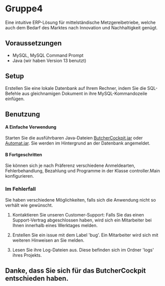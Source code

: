 # Gruppe4
Eine intuitive ERP-Lösung für mittelständische Metzgereibetriebe, welche auch dem Bedarf des Marktes nach Innovation und Nachhaltigkeit genügt.

## Voraussetzungen
- MySQL, MySQL Command Prompt 
- Java (wir haben Version 13 benutzt)

## Setup
Erstellen Sie eine lokale Datenbank auf Ihrem Rechner, indem Sie die SQL-Befehle aus gleichnamigen Dokument in ihre MySQL-Kommandozeile einfügen.

## Benutzung

#### A Einfache Verwendung
Starten Sie die ausführbaren Java-Dateien [ButcherCockpit.jar](https://github.com/LisaRebecca/Gruppe4/blob/master/ButcherCockpitMaven/target/ButcherCockpit.jar) oder [Automat.jar](https://github.com/LisaRebecca/Gruppe4/blob/master/ButcherCockpitMaven/target/ButcherAutomat.jar).
Sie werden im Hintergrund an der Datenbank angemeldet.

#### B Fortgeschritten
Sie können sich je nach Präferenz verschiedene Anmeldearten, Fehlerbehandlung, Bezahlung und Programme in der Klasse controller.Main konfigurieren.

### Im Fehlerfall
Sie haben verschiedene Möglichkeiten, falls sich die Anwendung nicht so verhält wie gewünscht.

1. Kontaktieren Sie unseren Customer-Support:
Falls Sie das einen Support-Vertrag abgeschlossen haben, wird sich ein Mitarbeiter bei Ihnen innerhalb eines Werktages melden.

2. Erstellen Sie ein issue mit dem Label 'bug'.
Ein Mitarbeiter wird sich mit weiteren Hinweisen an Sie melden.

3. Lesen Sie ihre Log-Dateien aus. Diese befinden sich im Ordner 'logs' ihres Projekts.

## Danke, dass Sie sich für das ButcherCockpit entschieden haben.
